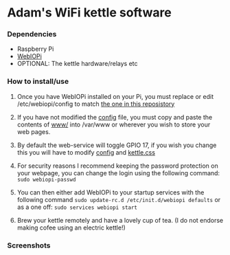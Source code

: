 # Adam's WiFi kettle software

### Dependencies
* Raspberry Pi
* [WebIOPi](https://code.google.com/p/webiopi/)
* OPTIONAL: The kettle hardware/relays etc


### How to install/use
1. Once you have WebIOPi installed on your Pi, you must replace or edit /etc/webiopi/config to match [the one in this reposistory](config)

2. If you have not modified the [config](config) file, you must copy and paste the contents of [www/](www/) into /var/www or wherever you wish to store your web pages.

3. By default the web-service will toggle GPIO 17, if you wish you change this you will have to modify [config](config) and [kettle.css](www/kettle.css)

4. For security reasons I recommend keeping the password protection on your webpage, you can change the login using the following command: ``` sudo webiopi-passwd ```

4. You can then either add WebIOPi to your startup services with the following command ``` sudo update-rc.d /etc/init.d/webiopi defaults ``` or as a one off: ``` sudo services webiopi start ```

5. Brew your kettle remotely and have a lovely cup of tea. (I do not endorse making cofee using an electric kettle!)


### Screenshots
